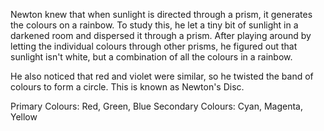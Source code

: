 Newton knew that when sunlight is directed through a prism, it generates the colours on a rainbow.
To study this, he let a tiny bit of sunlight in a darkened room and dispersed it through a prism. After playing around by letting the individual colours through other prisms, he figured out that sunlight isn't white, but a combination of all the colours in a rainbow.

He also noticed that red and violet were similar, so he twisted the band of colours to form a circle. This is known as Newton's Disc.


Primary Colours: Red, Green, Blue
Secondary Colours: Cyan, Magenta, Yellow